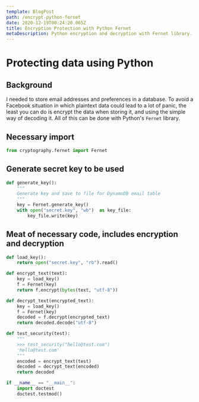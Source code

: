 ```yaml
---
template: BlogPost
path: /encrypt-python-fernet
date: 2020-12-19T00:24:20.065Z
title: Encryption Protection with Python Fernet
metaDescription: Python encryption and decryption with Fernet library.
---
```

# Protecting data using Python

## Background
I needed to store email addresses and preferences in a database. To avoid a Facebook situation in which plaintext data could lead to a lot of panic, the least you can do is encrypt the data when storing it, and using the simple way of decoding it. All of this can be done with Python's `Fernet` library.

## Necessary import
```python
from cryptography.fernet import Fernet
```

## Generate secret key to be used
```python
def generate_key():
    """
    Generate key and save to file for DynamoDB email table
    """
    key = Fernet.generate_key()
    with open("secret.key", "wb")  as key_file:
        key_file.write(key)
```

## Meat of necessary code, includes encryption and decryption
```python
def load_key():
    return open("secret.key", "rb").read()

def encrypt_text(text):
    key = load_key()
    f = Fernet(key)
    return f.encrypt(bytes(text, "utf-8"))

def decrypt_text(encrypted_text):
    key = load_key()
    f = Fernet(key)
    decoded = f.decrypt(encrypted_text)
    return decoded.decode("utf-8")

def test_security(test):
    """
    >>> test_security("hello@test.com")
    'hello@test.com'
    """
    encoded = encrypt_text(test)
    decoded = decrypt_text(encoded)
    return decoded

if __name__ == "__main__":
    import doctest
    doctest.testmod()

```
